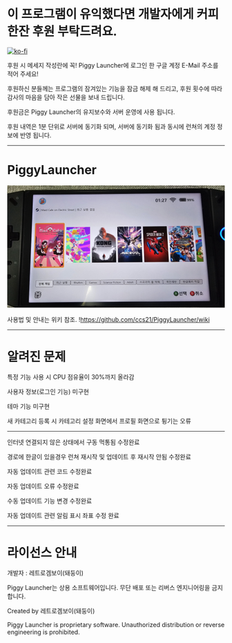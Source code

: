 # 이 프로그램이 유익했다면 개발자에게 커피한잔 후원 부탁드려요.
[![ko-fi](https://ko-fi.com/img/githubbutton_sm.svg)](https://ko-fi.com/K3K31FYJJV)

후원 시 메세지 작성란에 꼭! Piggy Launcher에 로그인 한 구글 계정 E-Mail 주소를 적어 주세요!

후원하신 분들께는 프로그램의 잠겨있는 기능을 잠금 해제 해 드리고, 후원 횟수에 따라 감사의 마음을 담아 작은 선물을 보내 드립니다.

후원금은 Piggy Launcher의 유지보수와 서버 운영에 사용 됩니다.

후원 내역은 1분 단위로 서버에 동기화 되며, 서버에 동기화 됨과 동시에 런쳐의 계정 정보에 반영 됩니다.

***

# PiggyLauncher
![](https://github.com/ccs21/PiggyLauncher/blob/main/img/piggylauncher.jpg)

사용법 및 안내는 위키 참조.
!https://github.com/ccs21/PiggyLauncher/wiki


***

# 알려진 문제

특정 기능 사용 시 CPU 점유율이 30%까지 올라감

사용자 정보(로그인 기능) 미구현

테마 기능 미구현

새 카테고리 등록 시 카테고리 설정 화면에서 프로필 화면으로 튕기는 오류

---

인터넷 연결되지 않은 상태에서 구동 먹통됨 수정완료

경로에 한글이 있을경우 런쳐 재시작 및 업데이트 후 재시작 안됨 수정완료

자동 업데이트 관련 코드 수정완료

자동 업데이트 오류 수정완료

수동 업데이트 기능 변경 수정완료

자동 업데이트 관련 알림 표시 좌표 수정 완료


***
# 라이선스 안내

개발자 : 레트로겜보이(돼둥이)

Piggy Launcher는 상용 소프트웨어입니다.
무단 배포 또는 리버스 엔지니어링을 금지합니다.


Created by 레트로겜보이(돼둥이)

Piggy Launcher is proprietary software.
Unauthorized distribution or reverse engineering is prohibited.
